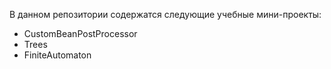В данном репозитории содержатся следующие учебные мини-проекты:

* CustomBeanPostProcessor
* Trees
* FiniteAutomaton
